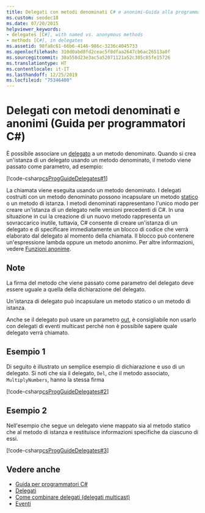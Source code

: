 ```yaml
---
title: Delegati con metodi denominati C# e anonimi-Guida alla programmazione
ms.custom: seodec18
ms.date: 07/20/2015
helpviewer_keywords:
- delegates [C#], with named vs. anonymous methods
- methods [C#], in delegates
ms.assetid: 98fa8c61-66b6-4146-986c-3236c4045733
ms.openlocfilehash: 310d0abd8fd2ceac5f8dfaa2647cb6ac26513a0f
ms.sourcegitcommit: 30a558d23e3ac5a52071121a52c305c85fe15726
ms.translationtype: HT
ms.contentlocale: it-IT
ms.lasthandoff: 12/25/2019
ms.locfileid: "75346400"
---
```

# <a name="delegates-with-named-vs-anonymous-methods-c-programming-guide"></a>Delegati con metodi denominati e anonimi (Guida per programmatori C#)
È possibile associare un [delegato](../../language-reference/builtin-types/reference-types.md) a un metodo denominato. Quando si crea un'istanza di un delegato usando un metodo denominato, il metodo viene passato come parametro, ad esempio:  
  
 [!code-csharp[csProgGuideDelegates#1](~/samples/snippets/csharp/VS_Snippets_VBCSharp/csProgGuideDelegates/CS/Delegates.cs#1)]  
  
 La chiamata viene eseguita usando un metodo denominato. I delegati costruiti con un metodo denominato possono incapsulare un metodo [statico](../../language-reference/keywords/static.md) o un metodo di istanza. I metodi denominati rappresentano l'unico modo per creare un'istanza di un delegato nelle versioni precedenti di C#. In una situazione in cui la creazione di un nuovo metodo rappresenta un sovraccarico inutile, tuttavia, C# consente di creare un'istanza di un delegato e di specificare immediatamente un blocco di codice che verrà elaborato dal delegato al momento della chiamata. Il blocco può contenere un'espressione lambda oppure un metodo anonimo. Per altre informazioni, vedere [Funzioni anonime](../statements-expressions-operators/anonymous-functions.md).  
  
## <a name="remarks"></a>Note  
 La firma del metodo che viene passato come parametro del delegato deve essere uguale a quella della dichiarazione del delegato.  
  
 Un'istanza di delegato può incapsulare un metodo statico o un metodo di istanza.  
  
 Anche se il delegato può usare un parametro [out](../../language-reference/keywords/out-parameter-modifier.md), è consigliabile non usarlo con delegati di eventi multicast perché non è possibile sapere quale delegato verrà chiamato.  
  
## <a name="example-1"></a>Esempio 1  
 Di seguito è illustrato un semplice esempio di dichiarazione e uso di un delegato. Si noti che sia il delegato, `Del`, che il metodo associato, `MultiplyNumbers`, hanno la stessa firma  
  
 [!code-csharp[csProgGuideDelegates#2](~/samples/snippets/csharp/VS_Snippets_VBCSharp/csProgGuideDelegates/CS/Delegates.cs#2)]  
  
## <a name="example-2"></a>Esempio 2  
 Nell'esempio che segue un delegato viene mappato sia al metodo statico che al metodo di istanza e restituisce informazioni specifiche da ciascuno di essi.  
  
 [!code-csharp[csProgGuideDelegates#3](~/samples/snippets/csharp/VS_Snippets_VBCSharp/csProgGuideDelegates/CS/Delegates.cs#3)]  
  
## <a name="see-also"></a>Vedere anche

- [Guida per programmatori C#](../index.md)
- [Delegati](./index.md)
- [Come combinare delegati (delegati multicast)](./how-to-combine-delegates-multicast-delegates.md)
- [Eventi](../events/index.md)
